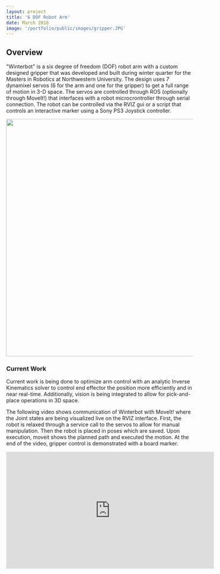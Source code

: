 ```yaml
---
layout: project
title: '6 DOF Robot Arm'
date: March 2016
image: '/portfolio/public/images/gripper.JPG'
---
```


## Overview
"Winterbot" is a six degree of freedom (DOF) robot arm with a custom designed gripper that was developed and built during winter quarter for the Masters in Robotics at Northwestern University.
The design uses 7 dynamixel servos (6 for the arm and one for the gripper) to get a full range of motion in 3-D space. The servos are controlled through ROS (optionally through MoveIt!) that interfaces with a robot microcrontroller through serial connection.  The robot can be controlled via the RVIZ gui or a script that controls an interactive marker using a Sony PS3 Joystick controller.

<img src="/portfolio/public/images/arm.png" width="640" heigth="320"/>

### Current Work
Current work is being done to optimize arm control with an analytic Inverse Kinematics solver to control end effector the position more efficiently and in near real-time. Additionally, vision is being integrated to allow for pick-and-place operations in 3D space.

The following video shows communication of Winterbot with MoveIt! where the Joint states are being visualized live on the RVIZ interface. First, the robot is relaxed through a service call to the servos to allow for manual manipulation. Then the robot is placed in poses which are saved. Upon execution, moveit shows the planned path and executed the motion. At the end of the video, gripper control is demonstrated with a board marker.

<p align="center">
<iframe width="560" height="315" src="https://www.youtube.com/embed/KL_vttfEQBo" frameborder="0" allowfullscreen></iframe></p>


